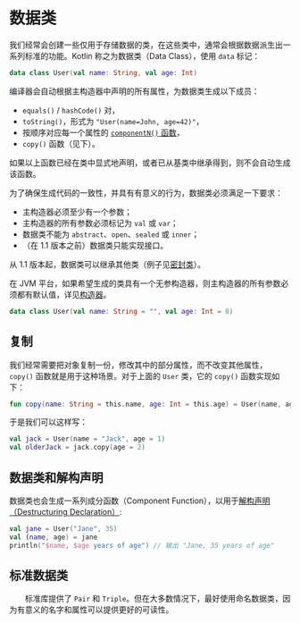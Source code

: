 # 数据类

我们经常会创建一些仅用于存储数据的类，在这些类中，通常会根据数据派生出一系列标准的功能。Kotlin 称之为数据类（Data Class），使用 `data` 标记：

```kotlin
data class User(val name: String, val age: Int)
```

编译器会自动根据主构造器中声明的所有属性，为数据类生成以下成员：

- `equals()` / `hashCode()` 对，
- `toString()`，形式为 `"User(name=John, age=42)"`，
- 按顺序对应每一个属性的 [`componentN()` 函数](https://github.com/nex3z/kotlin-reference-cn/blob/master/reference/other/destructuring-declarations.md)，
- `copy()` 函数（见下）。

如果以上函数已经在类中显式地声明，或者已从基类中继承得到，则不会自动生成该函数。

为了确保生成代码的一致性，并具有有意义的行为，数据类必须满足一下要求：

- 主构造器必须至少有一个参数；
- 主构造器的所有参数必须标记为 `val` 或 `var`；
- 数据类不能为 `abstract`、`open`、`sealed` 或 `inner`；
- （在 1.1 版本之前）数据类只能实现接口。

从 1.1 版本起，数据类可以继承其他类（例子见[密封类](https://github.com/nex3z/kotlin-reference-cn/blob/master/reference/classes-and-objects/sealed-classes.md)）。

在 JVM 平台，如果希望生成的类具有一个无参构造器，则主构造器的所有参数必须都有默认值，详见[构造器](https://github.com/nex3z/kotlin-reference-cn/blob/master/reference/classes-and-objects/classes-and-inheritance.md#构造器)。

```kotlin
data class User(val name: String = "", val age: Int = 0)
```


## 复制

我们经常需要把对象复制一份，修改其中的部分属性，而不改变其他属性，`copy()` 函数就是用于这种场景。对于上面的 `User` 类，它的 `copy()` 函数实现如下：

```kotlin
fun copy(name: String = this.name, age: Int = this.age) = User(name, age)    
```

于是我们可以这样写：

```kotlin
val jack = User(name = "Jack", age = 1)
val olderJack = jack.copy(age = 2)
```


## 数据类和解构声明

数据类也会生成一系列成分函数（Component Function），以用于[解构声明（Destructuring Declaration）](https://github.com/nex3z/kotlin-reference-cn/blob/master/reference/other/destructuring-declarations.md):

```kotlin
val jane = User("Jane", 35) 
val (name, age) = jane
println("$name, $age years of age") // 输出 "Jane, 35 years of age"
```


## 标准数据类

　　标准库提供了 `Pair` 和 `Triple`。但在大多数情况下，最好使用命名数据类，因为有意义的名字和属性可以提供更好的可读性。

